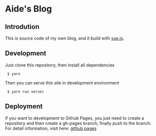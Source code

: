 # Aide's Blog

## Introdution

This is source code of my own blog, and it build with [vue.js](http://vuejs.org).
## Development

Just clone this repository, then install all dependencies

```shell
 $ yarn
```

Then you can serve this site in development environment

```shell
 $ yarn run server
```

## Deployment

If you want to development to Github Pages, you just need to create a repository and then create a gh-pages branch, finally push to the branch. For detail information, visit here: [github pages](https://pages.github.com)
